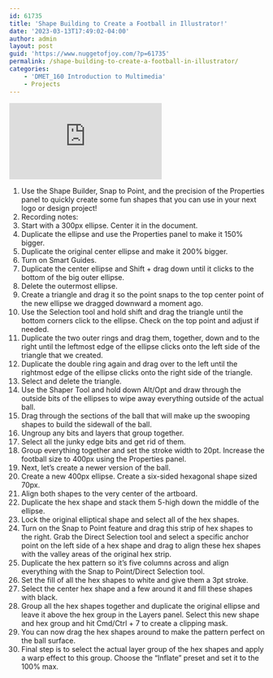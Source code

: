 ```yaml
---
id: 61735
title: 'Shape Building to Create a Football in Illustrator!'
date: '2023-03-13T17:49:02-04:00'
author: admin
layout: post
guid: 'https://www.nuggetofjoy.com/?p=61735'
permalink: /shape-building-to-create-a-football-in-illustrator/
categories:
    - 'DMET_160 Introduction to Multimedia'
    - Projects
---
```


<iframe class="vide" allow="accelerometer; autoplay; clipboard-write; encrypted-media; gyroscope; picture-in-picture; web-share" allowfullscreen="" frameborder="0" loading="lazy" referrerpolicy="strict-origin-when-cross-origin" src="https://www.youtube.com/embed/AWTyvaWYLrM?start=1&feature=oembed" title="(AWESOME TECHNIQUE!) Shape Building to Create a Football in Illustrator!"></iframe>

1. Use the Shape Builder, Snap to Point, and the precision of the Properties panel to quickly create some fun shapes that you can use in your next logo or design project!
2. Recording notes:
3. Start with a 300px ellipse. Center it in the document.
4. Duplicate the ellipse and use the Properties panel to make it 150% bigger.
5. Duplicate the original center ellipse and make it 200% bigger.
6. Turn on Smart Guides.
7. Duplicate the center ellipse and Shift + drag down until it clicks to the bottom of the big outer ellipse.
8. Delete the outermost ellipse.
9. Create a triangle and drag it so the point snaps to the top center point of the new ellipse we dragged downward a moment ago.
10. Use the Selection tool and hold shift and drag the triangle until the bottom corners click to the ellipse. Check on the top point and adjust if needed.
11. Duplicate the two outer rings and drag them, together, down and to the right until the leftmost edge of the ellipse clicks onto the left side of the triangle that we created.
12. Duplicate the double ring again and drag over to the left until the rightmost edge of the ellipse clicks onto the right side of the triangle.
13. Select and delete the triangle.
14. Use the Shaper Tool and hold down Alt/Opt and draw through the outside bits of the ellipses to wipe away everything outside of the actual ball.
15. Drag through the sections of the ball that will make up the swooping shapes to build the sidewall of the ball.
16. Ungroup any bits and layers that group together.
17. Select all the junky edge bits and get rid of them.
18. Group everything together and set the stroke width to 20pt. Increase the football size to 400px using the Properties panel.
19. Next, let’s create a newer version of the ball.
20. Create a new 400px ellipse. Create a six-sided hexagonal shape sized 70px.
21. Align both shapes to the very center of the artboard.
22. Duplicate the hex shape and stack them 5-high down the middle of the ellipse.
23. Lock the original elliptical shape and select all of the hex shapes.
24. Turn on the Snap to Point feature and drag this strip of hex shapes to the right. Grab the Direct Selection tool and select a specific anchor point on the left side of a hex shape and drag to align these hex shapes with the valley areas of the original hex strip.
25. Duplicate the hex pattern so it’s five columns across and align everything with the Snap to Point/Direct Selection tool.
26. Set the fill of all the hex shapes to white and give them a 3pt stroke.
27. Select the center hex shape and a few around it and fill these shapes with black.
28. Group all the hex shapes together and duplicate the original ellipse and leave it above the hex group in the Layers panel. Select this new shape and hex group and hit Cmd/Ctrl + 7 to create a clipping mask.
29. You can now drag the hex shapes around to make the pattern perfect on the ball surface.
30. Final step is to select the actual layer group of the hex shapes and apply a warp effect to this group. Choose the “Inflate” preset and set it to the 100% max.